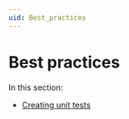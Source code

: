 ```yaml
---
uid: Best_practices
---
```


# Best practices

In this section:

- [Creating unit tests](xref:Creating_unit_tests_in_protocols)
